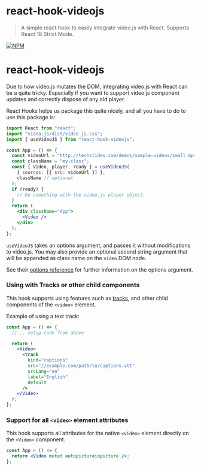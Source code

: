 # react-hook-videojs

> A simple react hook to easily integrate video.js with React. Supports React 18 Strict Mode.

[![NPM](https://img.shields.io/npm/v/react-hook-videojs.svg)](https://www.npmjs.com/package/react-hook-videojs)

# react-hook-videojs

Due to how video.js mutates the DOM, integrating video.js with React can be a quite tricky. Especially if you want to support video.js component updates and correctly dispose of any old player.

React Hooks helps us package this quite nicely, and all you have to do to use this package is:

```jsx
import React from "react";
import "video.js/dist/video-js.css";
import { useVideoJS } from "react-hook-videojs";

const App = () => {
  const videoUrl = "http://techslides.com/demos/sample-videos/small.mp4";
  const className = "my-class";
  const { Video, player, ready } = useVideoJS(
    { sources: [{ src: videoUrl }] },
    className // optional
  );
  if (ready) {
    // Do something with the video.js player object.
  }
  return (
    <div className="App">
      <Video />
    </div>
  );
};
```

`useVideoJS` takes an options argument, and passes it without modifications to video.js.
You may also provide an optional second string argument that will be appended as class name on the `video` DOM node.

See their [options reference](https://videojs.com/guides/options) for further information on the options argument.

### Using with Tracks or other child components

This hook supports using features such as [tracks](https://docs.videojs.com/tutorial-tracks.html#text-tracks), and other child components of the `<video>` element.

Example of using a text track:

```jsx
const App = () => {
  // ...setup code from above

  return (
    <Video>
      <track
        kind="captions"
        src="//example.com/path/to/captions.vtt"
        srcLang="en"
        label="English"
        default
      />
    </Video>
  );
};
```

### Support for all `<video>` element attributes

This hook supports all attributes for the native `<video>` element directly on the `<Video>` component.

```jsx
const App = () => {
  return <Video muted autopictureinpicture />;
};
```
